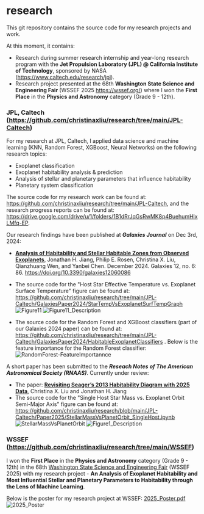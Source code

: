# research
This git repository contains the source code for my research projects and work.

At this moment, it contains:
- Research during summer research internship and year-long research program with the **Jet Propulsion Laboratory (JPL) @ California Institute of Technology**, sponsored by NASA (https://www.caltech.edu/research/jpl).
- Research project presented at the 68th **Washington State Science and Engineering Fair** (WSSEF 2025 https://wssef.org/) where I won the **First Place** in the **Physics and Astronomy** category (Grade 9 - 12th).


### JPL, Caltech (https://github.com/christinaxliu/research/tree/main/JPL-Caltech)
For my research at JPL, Caltech, I applied data science and machine learning (KNN, Random Forest, XGBoost, Neural Networks) on the following research topics:
- Exoplanet classification
- Exoplanet habitability analysis & prediction
- Analysis of stellar and planetary parameters that influence habitability
- Planetary system classification

The source code for my research work can be found at: https://github.com/christinaxliu/research/tree/main/JPL-Caltech, and the research progress reports can be found at: https://drive.google.com/drive/u/1/folders/1B1dRrJqGsRwMK8p4BuehumHlxLMfq-EP.

Our research findings have been published at ***Galaxies Journal*** on Dec 3rd, 2024:
- [**Analysis of Habitability and Stellar Habitable Zones from Observed Exoplanets**](https://doi.org/10.3390/galaxies12060086), Jonathan H. Jiang, Philip E. Rosen, Christina X. Liu, Qianzhuang Wen, and Yanbei Chen. December 2024. Galaxies 12, no. 6: 86. https://doi.org/10.3390/galaxies12060086
- The source code for the "Host Star Effective Temperature vs. Exoplanet Surface Temperature" figure can be found at: https://github.com/christinaxliu/research/tree/main/JPL-Caltech/GalaxiesPaper2024/StarTempVsExoplanetSurfTempGraph
![Figure11](https://github.com/user-attachments/assets/15faae15-7002-495e-bec0-3de99a0ec820)
![Figure11_Description](https://github.com/user-attachments/assets/76c1564a-b9b8-4d83-b03e-d53635d86498)

- The source code for the Random Forest and XGBoost classifiers (part of our Galaxies 2024 paper) can be found at: https://github.com/christinaxliu/research/tree/main/JPL-Caltech/GalaxiesPaper2024/HabitableExoplanetClassifiers .
  Below is the feature importance for the Random Forest classifier:
  ![RandomForest-FeatureImportannce](https://github.com/user-attachments/assets/37c8027a-4bd4-496f-b0cc-4413129d086a)

A short paper has been submitted to the ***Reseach Notes of The American Astronomical Society (RNAAS)***. Currently under review:
- The paper: [**Revisiting Seager’s 2013 Habitability Diagram with 2025 Data**](https://github.com/christinaxliu/research/blob/main/JPL-Caltech/Paper2025/Revisiting%20Seager%E2%80%99s%202013%20Habitability%20Diagram%20with%202025%20Data.pdf), Christina X. Liu and Jonathan H. Jiang
- The source code for the "Single Host Star Mass vs. Exoplanet Orbit Semi-Major Axis" figure can be found at: https://github.com/christinaxliu/research/blob/main/JPL-Caltech/Paper2025/StellarMassVsPlanetOrbit_SingleHost.ipynb
![StellarMassVsPlanetOrbit](https://github.com/user-attachments/assets/64d201dc-6c91-4516-910c-e8ce126b1c79)
![Figure1_Description](https://github.com/user-attachments/assets/e8db9c5b-c092-4f74-8d67-b2a3ec40f2ce)


### WSSEF (https://github.com/christinaxliu/research/tree/main/WSSEF)
I won the **First Place** in the **Physics and Astronomy** category (Grade 9 - 12th) in the 68th [Washington State Science and Engineering Fair](https://wssef.org/) (WSSEF 2025) with my research project - **An Analysis of Exoplanet Habitability and Most Influential Stellar and Planetary Parameters to Habitability through the Lens of Machine Learning**. 

Below is the poster for my research project at WSSEF:
[2025_Poster.pdf](https://github.com/user-attachments/files/19544574/2025_Poster.pdf)
![2025_Poster](https://github.com/user-attachments/assets/dff38dec-8841-468b-9951-f676ee556454)
